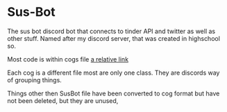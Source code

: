 # Sus-Bot
The sus bot discord bot that connects to tinder API and twitter
as well as other stuff. Named after my discord server, that was created in highschool so.

Most code is within cogs file [a relative link](cogs.md)

Each cog is a different file most are only one class. They are discords way of grouping things.

Things other then SusBot file have been converted to cog format but have not been deleted, but they are unused,
